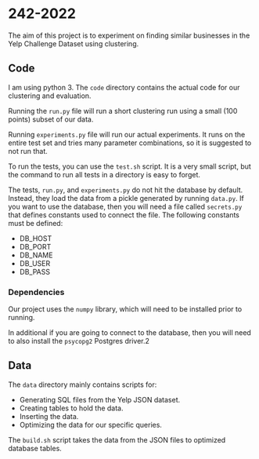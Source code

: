 # 242-2022

The aim of this project is to experiment on finding similar businesses in the Yelp Challenge Dataset using clustering.

## Code
I am using python 3.
The `code` directory contains the actual code for our clustering and evaluation.

Running the `run.py` file will run a short clustering run using a small (100 points) subset of our data.

Running `experiments.py` file will run our actual experiments.
It runs on the entire test set and tries many parameter combinations, so it is suggested to not run that.

To run the tests, you can use the `test.sh` script.
It is a very small script, but the command to run all tests in a directory is easy to forget.

The tests, `run.py`, and `experiments.py` do not hit the database by default.
Instead, they load the data from a pickle generated by running `data.py`.
If you want to use the database, then you will need a file called `secrets.py` that defines constants used to connect the file.
The following constants must be defined:
   - DB_HOST
   - DB_PORT
   - DB_NAME
   - DB_USER
   - DB_PASS

### Dependencies
Our project uses the `numpy` library, which will need to be installed prior to running.

In additional if you are going to connect to the database, then you will need to also install the `psycopg2` Postgres driver.2

## Data
The `data` directory mainly contains scripts for:
 - Generating SQL files from the Yelp JSON dataset.
 - Creating tables to hold the data.
 - Inserting the data.
 - Optimizing the data for our specific queries.

The `build.sh` script takes the data from the JSON files to optimized database tables.
